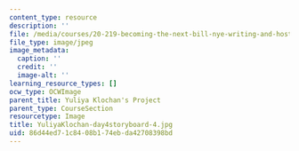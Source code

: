 ```yaml
---
content_type: resource
description: ''
file: /media/courses/20-219-becoming-the-next-bill-nye-writing-and-hosting-the-educational-show-january-iap-2015/86d44ed71c8408b174ebda42708398bd_YuliyaKlochan-day4storyboard-4.jpg
file_type: image/jpeg
image_metadata:
  caption: ''
  credit: ''
  image-alt: ''
learning_resource_types: []
ocw_type: OCWImage
parent_title: Yuliya Klochan's Project
parent_type: CourseSection
resourcetype: Image
title: YuliyaKlochan-day4storyboard-4.jpg
uid: 86d44ed7-1c84-08b1-74eb-da42708398bd
---
```

